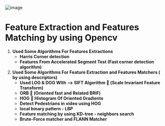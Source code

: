 ![image](https://github.com/Alhousainy23/Feature-Extractions-OpenCV/assets/125814743/0e51b8d4-3ed0-4385-9256-bd9f8e86e0e8)
# Feature Extraction and Features Matching by using Opencv
1. **Used Some Algorithms For Features Extractions**
   * **Harris Corner detection**
   * **Features From Accelerated Segment Test (Fast corner detection algorithm)**
2. **Used Some Algorithms For Feature Extraction and Features Matchers ( by using descriptors)**
   * **Used LOG & DOG WIth --> SIFT Algorithm  (Scale Invariant Feature Transform)**
   * **ORB  (Oriented fast and Related BRIF)**
   * **HOG  Histogram Of Oriented Gradients**
   * **Detect Pedestrians in video using HOG**
   * **local binary pattern - LBP**
   * **Feature matching by using KD-tree - neighbors search**
   * **Brute-Force matcher and FLANN Matcher** 
